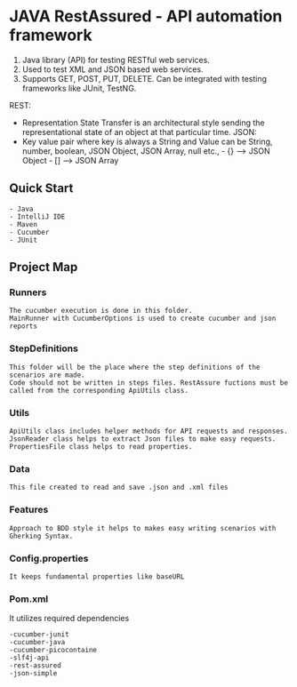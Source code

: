 # JAVA RestAssured - API automation framework

1) Java library (API) for testing RESTful web services.
2) Used to test XML and JSON based web services.
3) Supports GET, POST, PUT, DELETE. Can be integrated with testing frameworks like JUnit, TestNG.

REST:

- Representation State Transfer is an architectural style sending the representational state of an object at that
  particular time. 
  JSON:
- Key value pair where key is always a String and Value can be String, number, boolean, JSON Object, JSON Array, null
  etc., - {} --> JSON Object - [] --> JSON Array

## Quick Start

	- Java
	- IntelliJ IDE
	- Maven
    - Cucumber
	- JUnit

## Project Map

### Runners

    The cucumber execution is done in this folder.
    MainRunner with CucumberOptions is used to create cucumber and json reports

### StepDefinitions

    This folder will be the place where the step definitions of the scenarios are made.
    Code should not be written in steps files. RestAssure fuctions must be called from the corresponding ApiUtils class.

### Utils

    ApiUtils class includes helper methods for API requests and responses.
    JsonReader class helps to extract Json files to make easy requests.
    PropertiesFile class helps to read properties.

### Data
    This file created to read and save .json and .xml files

### Features

    Approach to BDD style it helps to makes easy writing scenarios with Gherking Syntax.

### Config.properties

    It keeps fundamental properties like baseURL

### Pom.xml
  It utilizes required dependencies
    
    -cucumber-junit
    -cucumber-java
    -cucumber-picocontaine
    -slf4j-api
    -rest-assured
    -json-simple
    


